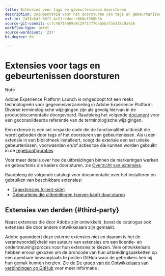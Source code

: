 ```yaml
---
title: Extensies voor tags en gebeurtenissen doorsturen
description: Documentatie voor het doorsturen van tags en gebeurtenissen in Adobe Experience Platform.
exl-id: 2433a64f-66f2-4c21-bdec-c6b8e1658b2b
source-git-commit: ccfc46714069e8c29f1777dea5ba73e318c0a4a6
workflow-type: tm+mt
source-wordcount: '237'
ht-degree: 0%

---
```


# Extensies voor tags en gebeurtenissen doorsturen

>[!NOTE]
>
>Adobe Experience Platform Launch is omgedoopt tot een reeks technologieën voor gegevensverzameling in Adobe Experience Platform. Diverse terminologische wijzigingen zijn als gevolg hiervan in de productdocumentatie doorgevoerd. Raadpleeg het volgende [document](../term-updates.md) voor een geconsolideerde referentie van de terminologische wijzigingen.

Een extensie is een set verpakte code die de functionaliteit uitbreidt die wordt geboden door tags of het doorsturen van gebeurtenissen. Als u een extensie in een bibliotheek installeert, voegt de extensie een set unieke gebeurtenissen, voorwaarden en/of acties toe die kunnen worden gebruikt in de [regelconfiguraties](../ui/managing-resources/rules.md).

Voor meer details over hoe de uitbreidingen binnen de markeringen werken en gebeurtenis die kaders door:sturen, zie [Overzicht van extensies](../ui/managing-resources/extensions/overview.md).

Raadpleeg de volgende catalogi voor documentatie over het installeren en gebruiken van beschikbare extensies:

* [Tagextensies (client-side)](./client/overview.md)
* [Gebeurtenis die uitbreidingen (server-kant) door:sturen](./server/overview.md)

## Extensies van derden {#third-party}

Naast extensies die door Adobe zijn ontwikkeld, bevat de catalogus ook extensies die door andere ontwikkelaars zijn gemaakt.

Adobe garandeert deze externe extensies niet en daarom is het de verantwoordelijkheid van auteurs van extensies om een licentie- en ondersteuningsproces voor hun extensies te kiezen. Vele ontwikkelaars hebben ervoor gekozen om de broncode van hun uitbreidingspakketten op een openbare bewaarplaats te posten GitHub waar de gebruikers hen bij hun gemak kunnen herzien. Zie de [De groep van de Ontwikkelaars van verbindingen op GitHub](https://github.com/Connections-Developers) voor meer informatie .
